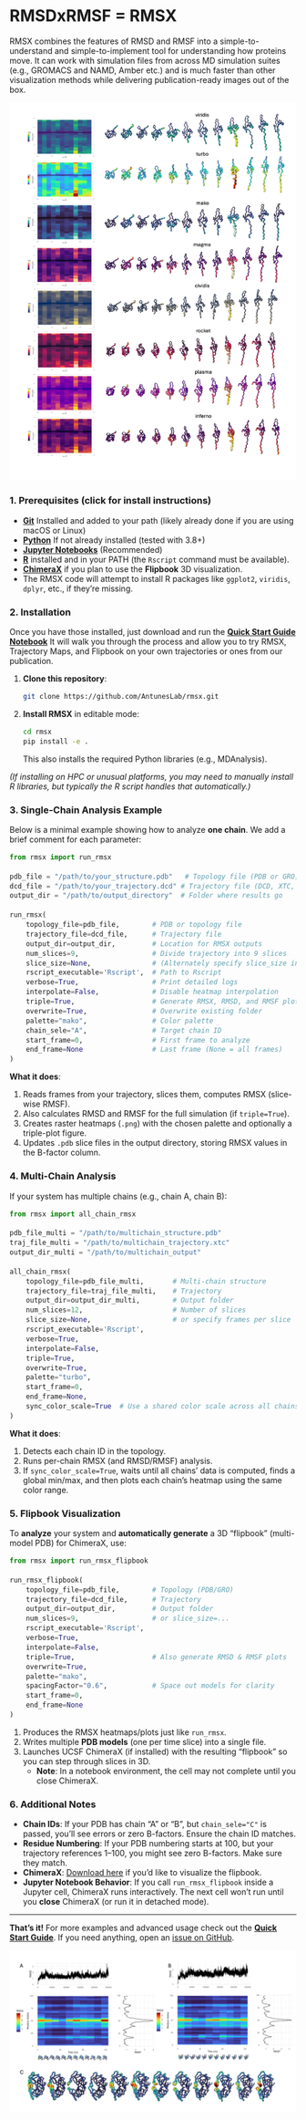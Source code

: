 # RMSDxRMSF = RMSX
RMSX combines the features of RMSD and RMSF into a simple-to-understand and simple-to-implement tool for understanding how proteins move. It can work with simulation files from across MD simulation suites (e.g., GROMACS and NAMD, Amber etc.) and is much faster than other visualization methods while delivering publication-ready images out of the box. 


![Color options for RMSX and Flipbook](flipbook_and_rmsx_color_maps.png)

### 1. Prerequisites (click for install instructions) 
- [**Git**](https://git-scm.com/book/en/v2/Getting-Started-Installing-Git#:~:text=Installing%20on%20Windows&text=Just%20go%20to%20https%3A%2F%2F,to%20https%3A%2F%2Fgitforwindows.org.) Installed and added to your path (likely already done if you are using macOS or Linux)
- [**Python**](https://www.python.org/) If not already installed (tested with 3.8+)
- [**Jupyter Notebooks**](https://phoenixnap.com/kb/install-jupyter-notebook#:~:text=Install%20Jupyter%20Notebook%20on%20Linux,via%20pip) (Recommended) 
- [**R**](https://cran.r-project.org/) installed and in your PATH (the `Rscript` command must be available).
- [**ChimeraX**](https://www.cgl.ucsf.edu/chimerax/download.html) if you plan to use the **Flipbook** 3D visualization.
- The RMSX code will attempt to install R packages like `ggplot2`, `viridis`, `dplyr`, etc., if they’re missing.
  

### 2. Installation

Once you have those installed, just download and run the [**Quick Start Guide Notebook**](https://github.com/AntunesLab/rmsx/releases/tag/v0.2.2#:~:text=3-,RMSX_FlipBook_Quickstart.ipynb,-sha256%3A345588afc20bcf4375679e8aa1764dfd4d9c4dfac2642da58d4265f6a43d341e)
It will walk you through the process and allow you to try RMSX, Trajectory Maps, and Flipbook on your own trajectories or ones from our publication.

1. **Clone this repository**:
   ```bash
   git clone https://github.com/AntunesLab/rmsx.git
   ```

2. **Install RMSX** in editable mode:
   ```bash
   cd rmsx
   pip install -e .
   ```
   This also installs the required Python libraries (e.g., MDAnalysis).

*(If installing on HPC or unusual platforms, you may need to manually install R libraries, but typically the R script handles that automatically.)*

### 3. Single-Chain Analysis Example

Below is a minimal example showing how to analyze **one chain**. We add a brief comment for each parameter:

```python
from rmsx import run_rmsx

pdb_file = "/path/to/your_structure.pdb"   # Topology file (PDB or GRO)
dcd_file = "/path/to/your_trajectory.dcd" # Trajectory file (DCD, XTC, etc.)
output_dir = "/path/to/output_directory"  # Folder where results go

run_rmsx(
    topology_file=pdb_file,        # PDB or topology file
    trajectory_file=dcd_file,      # Trajectory file
    output_dir=output_dir,         # Location for RMSX outputs
    num_slices=9,                  # Divide trajectory into 9 slices
    slice_size=None,               # (Alternately specify slice_size in frames)
    rscript_executable='Rscript',  # Path to Rscript
    verbose=True,                  # Print detailed logs
    interpolate=False,             # Disable heatmap interpolation
    triple=True,                   # Generate RMSX, RMSD, and RMSF plots
    overwrite=True,                # Overwrite existing folder
    palette="mako",                # Color palette
    chain_sele="A",                # Target chain ID
    start_frame=0,                 # First frame to analyze
    end_frame=None                 # Last frame (None = all frames)
)
```

**What it does**:
1. Reads frames from your trajectory, slices them, computes RMSX (slice-wise RMSF).
2. Also calculates RMSD and RMSF for the full simulation (if `triple=True`).
3. Creates raster heatmaps (`.png`) with the chosen palette and optionally a triple-plot figure.
4. Updates `.pdb` slice files in the output directory, storing RMSX values in the B-factor column.

### 4. Multi-Chain Analysis

If your system has multiple chains (e.g., chain A, chain B):

```python
from rmsx import all_chain_rmsx

pdb_file_multi = "/path/to/multichain_structure.pdb"
traj_file_multi = "/path/to/multichain_trajectory.xtc"
output_dir_multi = "/path/to/multichain_output"

all_chain_rmsx(
    topology_file=pdb_file_multi,       # Multi-chain structure
    trajectory_file=traj_file_multi,    # Trajectory
    output_dir=output_dir_multi,        # Output folder
    num_slices=12,                      # Number of slices
    slice_size=None,                    # or specify frames per slice
    rscript_executable='Rscript',
    verbose=True,
    interpolate=False,
    triple=True,
    overwrite=True,
    palette="turbo",
    start_frame=0,
    end_frame=None,
    sync_color_scale=True  # Use a shared color scale across all chains
)
```

**What it does**:
1. Detects each chain ID in the topology.
2. Runs per-chain RMSX (and RMSD/RMSF) analysis.
3. If `sync_color_scale=True`, waits until all chains’ data is computed, finds a global min/max, and then plots each chain’s heatmap using the same color range.

### 5. Flipbook Visualization

To **analyze** your system and **automatically generate** a 3D “flipbook” (multi-model PDB) for ChimeraX, use:

```python
from rmsx import run_rmsx_flipbook

run_rmsx_flipbook(
    topology_file=pdb_file,        # Topology (PDB/GRO)
    trajectory_file=dcd_file,      # Trajectory
    output_dir=output_dir,         # Output folder
    num_slices=9,                  # or slice_size=...
    rscript_executable='Rscript',
    verbose=True,
    interpolate=False,
    triple=True,                   # Also generate RMSD & RMSF plots
    overwrite=True,
    palette="mako",
    spacingFactor="0.6",           # Space out models for clarity
    start_frame=0,
    end_frame=None
)
```

1. Produces the RMSX heatmaps/plots just like `run_rmsx`.
2. Writes multiple **PDB models** (one per time slice) into a single file.
3. Launches UCSF ChimeraX (if installed) with the resulting “flipbook” so you can step through slices in 3D.  
   - **Note**: In a notebook environment, the cell may not complete until you close ChimeraX.

### 6. Additional Notes

- **Chain IDs**: If your PDB has chain “A” or “B”, but `chain_sele="C"` is passed, you’ll see errors or zero B-factors. Ensure the chain ID matches.
- **Residue Numbering**: If your PDB numbering starts at 100, but your trajectory references 1–100, you might see zero B-factors. Make sure they match.
- **ChimeraX**: [Download here](https://www.cgl.ucsf.edu/chimerax/download.html) if you’d like to visualize the flipbook.
- **Jupyter Notebook Behavior**: If you call `run_rmsx_flipbook` inside a Jupyter cell, ChimeraX runs interactively. The next cell won’t run until you **close** ChimeraX (or run it in detached mode).

---

**That’s it!** For more examples and advanced usage check out the [**Quick Start Guide**](https://github.com/AntunesLab/rmsx/releases/tag/v0.2.2#:~:text=3-,RMSX_FlipBook_Quickstart.ipynb,-sha256%3A345588afc20bcf4375679e8aa1764dfd4d9c4dfac2642da58d4265f6a43d341e). If you need anything, open an [issue on GitHub](https://github.com/AntunesLab/rmsx/issues). 




![Protease RMSX and Flipbook Example](protease_rmsx_flipbook_overview.png)














